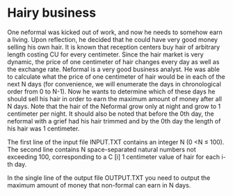 # Hairy business

One neformal was kicked out of work, and now he needs to somehow earn a living. Upon reflection, he decided that he could have very good money selling his own hair. It is known that reception centers buy hair of arbitrary length costing CU for every centimeter. Since the hair market is very dynamic, the price of one centimeter of hair changes every day as well as the exchange rate. Neformal is a very good business analyst. He was able to calculate what the price of one centimeter of hair would be in each of the next N days (for convenience, we will enumerate the days in chronological order from 0 to N-1). Now he wants to determine which of these days he should sell his hair in order to earn the maximum amount of money after all N days. Note that the hair of the Neformal grow only at night and grow to 1 centimeter per night. It should also be noted that before the 0th day, the neformal with a grief had his hair trimmed and by the 0th day the length of his hair was 1 centimeter.

The first line of the input file INPUT.TXT contains an integer N (0 &lt;N ≤ 100). The second line contains N space-separated natural numbers not exceeding 100, corresponding to a C [i] 1 centimeter value of hair for each i-th day.

In the single line of the output file OUTPUT.TXT you need to output the maximum amount of money that non-formal can earn in N days.
